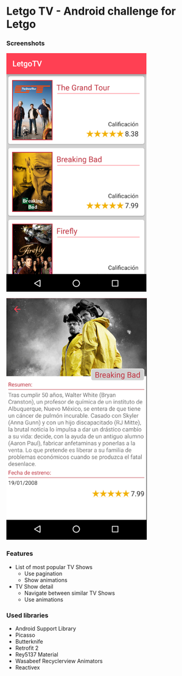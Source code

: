 # Letgo TV - Android challenge for Letgo

### Screenshots

![alt tag](https://github.com/markcomix/LetgoTV/blob/master/screenshot_1.png)

![alt tag](https://github.com/markcomix/LetgoTV/blob/master/screenshot_2.png)

### Features

+ List of most popular TV Shows
  + Use pagination
  + Show animations
+ TV Show detail
  + Navigate between similar TV Shows
  + Use animations

### Used libraries

+ Android Support Library
+ Picasso
+ Butterknife
+ Retrofit 2
+ Rey5137 Material
+ Wasabeef Recyclerview Animators
+ Reactivex
